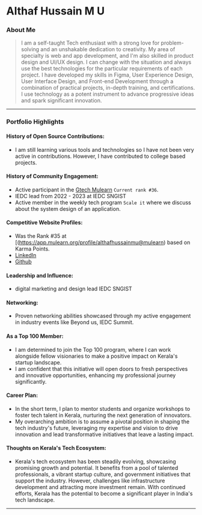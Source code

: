 # Althaf Hussain M U

### About Me

>I am a self-taught Tech enthusiast with a strong love for problem-solving and an unshakable dedication to creativity. My area of specialty is web and app development, and I'm also skilled in product design and UI/UX design. I can change with the situation and always use the best technologies for the particular requirements of each project. I have developed my skills in Figma, User Experience Design, User Interface Design, and Front-end Development through a combination of practical projects, in-depth training, and certifications. I use technology as a potent instrument to advance progressive ideas and spark significant innovation.
---

### Portfolio Highlights

#### History of Open Source Contributions:

- I am still learning various tools and technologies so I have not been very active in contributions. However, I have contributed to college based projects.

#### History of Community Engagement:

- Active participant in the [Gtech Mulearn](https://discord.gg/tech-community) `Current rank #36`.
- IEDC lead from 2022 - 2023 at IEDC SNGIST
- Active member in the weekly tech program `Scale it` where we discuss about the system design of an application.

#### Competitive Website Profiles:

- Was the Rank #35 at [(https://app.mulearn.org/profile/althafhussainmu@mulearn)  based on Karma Points.
-  [LinkedIn](https://www.linkedin.com/in/althaf-hussain-a9926b257/)
- [Github](https://github.com/Althafmu)

#### Leadership and Influence:

- digital marketing and design lead IEDC SNGIST

#### Networking:

- Proven networking abilities showcased through my active engagement in industry events like Beyond us, IEDC Summit.

#### As a Top 100 Member:

- I am determined to join the Top 100 program, where I can work alongside fellow visionaries to make a positive impact on Kerala's startup landscape.
- I am confident that this initiative will open doors to fresh perspectives and innovative opportunities, enhancing my professional journey significantly.

#### Career Plan:

- In the short term, I plan to mentor students and organize workshops to foster tech talent in Kerala, nurturing the next generation of innovators.
- My overarching ambition is to assume a pivotal position in shaping the tech industry's future, leveraging my expertise and vision to drive innovation and lead transformative initiatives that leave a lasting impact.
#### Thoughts on Kerala's Tech Ecosystem:

- Kerala's tech ecosystem has been steadily evolving, showcasing promising growth and potential. It benefits from a pool of talented professionals, a vibrant startup culture, and government initiatives that support the industry. However, challenges like infrastructure development and attracting more investment remain. With continued efforts, Kerala has the potential to become a significant player in India's tech landscape.

---
